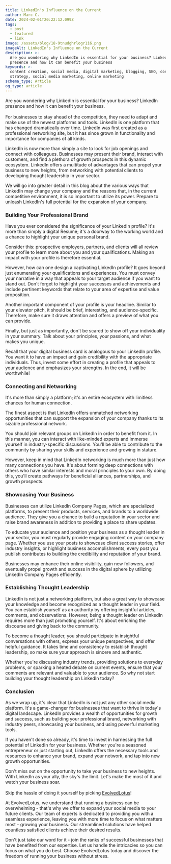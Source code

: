 ```yaml
---
title: LinkedIn's Influence on the Current
author: Marc C.
date: 2024-02-01T20:22:12.099Z
tags:
  - post
  - featured
  - link
image: /assets/blog/18-9tnudghrlogr1i6.png
imageAlt: LinkedIn's Influence on the Current
description: >-
  Are you wondering why LinkedIn is essential for your business? LinkedIn
  presence and how it can benefit your business
keywords: >-
  content creation, social media, digital marketing, blogging, SEO, content
  strategy, social media marketing, online marketing
schema_type: Article
og_type: article
---
```

Are you wondering why LinkedIn is essential for your business? LinkedIn presence and how it can benefit your business.\
\
For businesses to stay ahead of the competition, they need to adapt and make use of the newest platforms and tools. LinkedIn is one platform that has changed dramatically over time. LinkedIn was first created as a professional networking site, but it has since grown in functionality and importance for companies of all kinds.

LinkedIn is now more than simply a site to look for job openings and connect with colleagues. Businesses may present their brand, interact with customers, and find a plethora of growth prospects in this dynamic ecosystem. LinkedIn offers a multitude of advantages that can propel your business to new heights, from networking with potential clients to developing thought leadership in your sector.

We will go into greater detail in this blog about the various ways that LinkedIn may change your company and the reasons that, in the current competitive environment, it is so important to utilize its power. Prepare to unleash LinkedIn's full potential for the expansion of your company.

### **Building Your Professional Brand**

Have you ever considered the significance of your LinkedIn profile? It's more than simply a digital Resume; it's a doorway to the working world and a chance to highlight your unique personal brand. 

Consider this: prospective employers, partners, and clients will all review your profile to learn more about you and your qualifications. Making an impact with your profile is therefore essential. 

However, how can one design a captivating LinkedIn profile? It goes beyond just enumerating your qualifications and experiences. You must convey your narrative in a way that appeals to your target audience if you want to stand out. Don't forget to highlight your successes and achievements and include pertinent keywords that relate to your area of expertise and value proposition.

Another important component of your profile is your headline. Similar to your elevator pitch, it should be brief, interesting, and audience-specific. Therefore, make sure it draws attention and offers a preview of what you can provide.

Finally, but just as importantly, don't be scared to show off your individuality in your summary. Talk about your principles, your passions, and what makes you unique.

Recall that your digital business card is analogous to your LinkedIn profile. You want it to have an impact and gain credibility with the appropriate individuals. Thus, invest some effort in creating a profile that appeals to your audience and emphasizes your strengths. In the end, it will be worthwhile!

### **Connecting and Networking**

It's more than simply a platform; it's an entire ecosystem with limitless chances for human connection.

The finest aspect is that LinkedIn offers unmatched networking opportunities that can support the expansion of your company thanks to its sizable professional network.

You should join relevant groups on LinkedIn in order to benefit from it. In this manner, you can interact with like-minded experts and immerse yourself in industry-specific discussions. You'll be able to contribute to the community by sharing your skills and experience and growing in stature.

However, keep in mind that LinkedIn networking is much more than just how many connections you have. It's about forming deep connections with others who have similar interests and moral principles to your own. By doing this, you'll create pathways for beneficial alliances, partnerships, and growth prospects.

### **Showcasing Your Business**

Businesses can utilize LinkedIn Company Pages, which are specialized platforms, to present their products, services, and brands to a worldwide audience. They give you a chance to build a reputation in your sector and raise brand awareness in addition to providing a place to share updates.

To educate your audience and position your business as a thought leader in your sector, you must regularly provide engaging content on your company page. Whether you use your posts to showcase client success stories, offer industry insights, or highlight business accomplishments, every post you publish contributes to building the credibility and reputation of your brand.

Businesses may enhance their online visibility, gain new followers, and eventually propel growth and success in the digital sphere by utilizing LinkedIn Company Pages efficiently.

### **Establishing Thought Leadership**

LinkedIn is not just a networking platform, but also a great way to showcase your knowledge and become recognized as a thought leader in your field. You can establish yourself as an authority by offering insightful articles, comments, and observations. However, being a thought leader on LinkedIn requires more than just promoting yourself. It's about enriching the discourse and giving back to the community.

To become a thought leader, you should participate in insightful conversations with others, express your unique perspectives, and offer helpful guidance. It takes time and consistency to establish thought leadership, so make sure your approach is sincere and authentic.

Whether you're discussing industry trends, providing solutions to everyday problems, or sparking a heated debate on current events, ensure that your comments are relevant and valuable to your audience. So why not start building your thought leadership on LinkedIn today?

### **Conclusion**

As we wrap up, it's clear that LinkedIn is not just any other social media platform. It's a game-changer for businesses that want to thrive in today's digital landscape. LinkedIn provides a wealth of opportunities for growth and success, such as building your professional brand, networking with industry peers, showcasing your business, and using powerful marketing tools.

If you haven't done so already, it's time to invest in harnessing the full potential of LinkedIn for your business. Whether you're a seasoned entrepreneur or just starting out, LinkedIn offers the necessary tools and resources to enhance your brand, expand your network, and tap into new growth opportunities.

Don't miss out on the opportunity to take your business to new heights. With LinkedIn as your ally, the sky's the limit. Let's make the most of it and watch your business soar.\
\
Skip the hassle of doing it yourself by picking [EvolvedLotus](https://www.evolvedlotus.com/)!

At EvolvedLotus, we understand that running a business can be overwhelming - that's why we offer to expand your social media to your future clients. Our team of experts is dedicated to providing you with a seamless experience, leaving you with more time to focus on what matters most - growing your business. Our streamlined solutions have helped countless satisfied clients achieve their desired results.

Don't just take our word for it - join the ranks of successful businesses that have benefited from our expertise. Let us handle the intricacies so you can focus on what you do best. Choose EvolvedLotus today and discover the freedom of running your business without stress.
